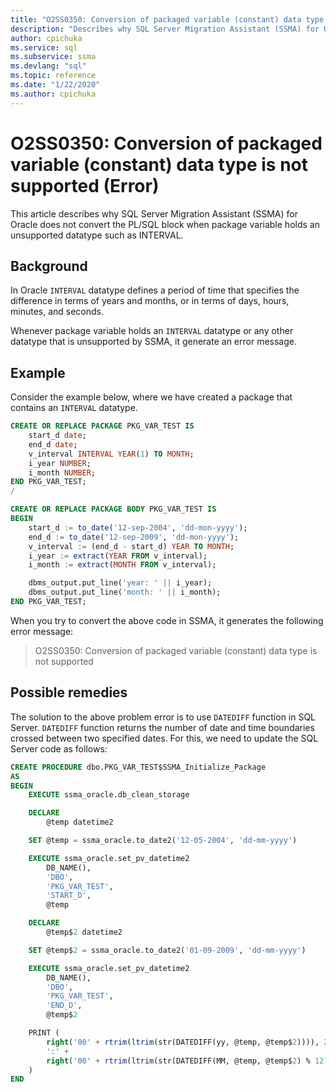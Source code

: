 ```yaml
---
title: "O2SS0350: Conversion of packaged variable (constant) data type is not supported (Error)"
description: "Describes why SQL Server Migration Assistant (SSMA) for Oracle does not convert the PL/SQL block when package variable holds an unsupported datatype such as INTERVAL."
author: cpichuka
ms.service: sql
ms.subservice: ssma
ms.devlang: "sql"
ms.topic: reference
ms.date: "1/22/2020"
ms.author: cpichuka
---
```


# O2SS0350: Conversion of packaged variable (constant) data type is not supported (Error)

This article describes why SQL Server Migration Assistant (SSMA) for Oracle does not convert the PL/SQL block when package variable holds an unsupported datatype such as INTERVAL.

## Background

In Oracle `INTERVAL` datatype defines a period of time that specifies the difference in terms of years and months, or in terms of days, hours, minutes, and seconds.

Whenever package variable holds an `INTERVAL` datatype or any other datatype that is unsupported by SSMA, it generate an error message.

## Example

Consider the example below, where we have created a package that contains an `INTERVAL` datatype.

```sql
CREATE OR REPLACE PACKAGE PKG_VAR_TEST IS
    start_d date;
    end_d date;
    v_interval INTERVAL YEAR(1) TO MONTH;
    i_year NUMBER;
    i_month NUMBER;
END PKG_VAR_TEST;
/

CREATE OR REPLACE PACKAGE BODY PKG_VAR_TEST IS
BEGIN
    start_d := to_date('12-sep-2004', 'dd-mon-yyyy');
    end_d := to_date('12-sep-2009', 'dd-mon-yyyy');
    v_interval := (end_d - start_d) YEAR TO MONTH;
    i_year := extract(YEAR FROM v_interval);
    i_month := extract(MONTH FROM v_interval);

    dbms_output.put_line('year: ' || i_year);
    dbms_output.put_line('month: ' || i_month);
END PKG_VAR_TEST;
```

When you try to convert the above code in SSMA, it generates the following error message:

> O2SS0350: Conversion of packaged variable (constant) data type is not supported

## Possible remedies

The solution to the above problem error is to use `DATEDIFF` function in SQL Server. `DATEDIFF` function returns the number of date and time boundaries crossed between two specified dates. For this, we need to update the SQL Server code as follows:

```sql
CREATE PROCEDURE dbo.PKG_VAR_TEST$SSMA_Initialize_Package
AS
BEGIN
    EXECUTE ssma_oracle.db_clean_storage

    DECLARE
        @temp datetime2

    SET @temp = ssma_oracle.to_date2('12-05-2004', 'dd-mm-yyyy')

    EXECUTE ssma_oracle.set_pv_datetime2
        DB_NAME(),
        'DBO',
        'PKG_VAR_TEST',
        'START_D',
        @temp

    DECLARE
        @temp$2 datetime2

    SET @temp$2 = ssma_oracle.to_date2('01-09-2009', 'dd-mm-yyyy')

    EXECUTE ssma_oracle.set_pv_datetime2
        DB_NAME(),
        'DBO',
        'PKG_VAR_TEST',
        'END_D',
        @temp$2

    PRINT (
        right('00' + rtrim(ltrim(str(DATEDIFF(yy, @temp, @temp$2)))), 2) +
        ':' +
        right('00' + rtrim(ltrim(str(DATEDIFF(MM, @temp, @temp$2) % 12))), 2)
    )
END
```
